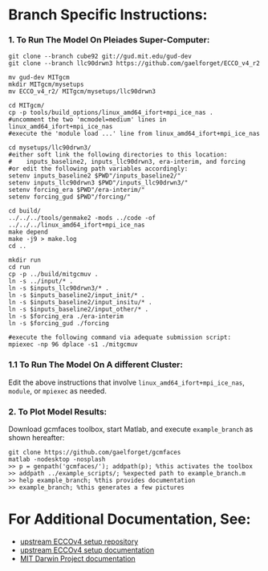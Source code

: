 
# Branch Specific Instructions:

### 1. To Run The Model On Pleiades Super-Computer:

~~~~
git clone --branch cube92 git://gud.mit.edu/gud-dev
git clone --branch llc90drwn3 https://github.com/gaelforget/ECCO_v4_r2

mv gud-dev MITgcm
mkdir MITgcm/mysetups
mv ECCO_v4_r2/ MITgcm/mysetups/llc90drwn3

cd MITgcm/
cp -p tools/build_options/linux_amd64_ifort+mpi_ice_nas .
#uncomment the two 'mcmodel=medium' lines in linux_amd64_ifort+mpi_ice_nas
#execute the 'module load ...' line from linux_amd64_ifort+mpi_ice_nas

cd mysetups/llc90drwn3/
#either soft link the following directories to this location: 
#    inputs_baseline2, inputs_llc90drwn3, era-interim, and forcing
#or edit the following path variables accordingly:
setenv inputs_baseline2 $PWD"/inputs_baseline2/"
setenv inputs_llc90drwn3 $PWD"/inputs_llc90drwn3/"
setenv forcing_era $PWD"/era-interim/"
setenv forcing_gud $PWD"/forcing/"

cd build/
../../../tools/genmake2 -mods ../code -of ../../../linux_amd64_ifort+mpi_ice_nas
make depend
make -j9 > make.log
cd ..

mkdir run
cd run
cp -p ../build/mitgcmuv .
ln -s ../input/* .
ln -s $inputs_llc90drwn3/* .
ln -s $inputs_baseline2/input_init/* .
ln -s $inputs_baseline2/input_insitu/* .
ln -s $inputs_baseline2/input_other/* .
ln -s $forcing_era ./era-interim
ln -s $forcing_gud ./forcing

#execute the following command via adequate submission script:
mpiexec -np 96 dplace -s1 ./mitgcmuv
~~~~

### 1.1 To Run The Model On A different Cluster:

Edit the above instructions that involve `linux_amd64_ifort+mpi_ice_nas`, `module`, or `mpiexec` as needed.

### 2. To Plot Model Results:

Download gcmfaces toolbox, start Matlab, and execute `example_branch` as shown hereafter:

~~~~
git clone https://github.com/gaelforget/gcmfaces
matlab -nodesktop -nosplash
>> p = genpath('gcmfaces/'); addpath(p); %this activates the toolbox
>> addpath ../example_scripts/; %expected path to example_branch.m
>> help example_branch; %this provides documentation
>> example_branch; %this generates a few pictures
~~~~

# For Additional Documentation, See:

* [upstream ECCOv4 setup repository](https://github.com/gaelforget/ECCO_v4_r2/ "ECCO_v4_r2/")
* [upstream ECCOv4 setup documentation](https://eccov4.readthedocs.io/en/latest/ "eccov4.readthedocs.io")
* [MIT Darwin Project documentation](http://darwinproject.mit.edu/research/ "darwinproject.mit.edu")

